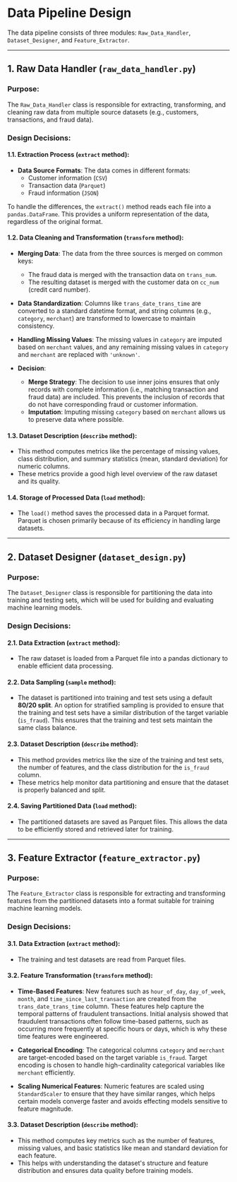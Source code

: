 # Data Pipeline Design

The data pipeline consists of three modules: `Raw_Data_Handler`, `Dataset_Designer`, and `Feature_Extractor`.

---

## 1. Raw Data Handler (`raw_data_handler.py`)

### Purpose:
The `Raw_Data_Handler` class is responsible for extracting, transforming, and cleaning raw data from multiple source datasets (e.g., customers, transactions, and fraud data).

### Design Decisions:

#### **1.1. Extraction Process (`extract` method)**:
- **Data Source Formats**: The data comes in different formats:
  - Customer information (`CSV`)
  - Transaction data (`Parquet`)
  - Fraud information (`JSON`)

To handle the differences, the `extract()` method reads each file into a `pandas.DataFrame`. This provides a uniform representation of the data, regardless of the original format.

#### **1.2. Data Cleaning and Transformation (`transform` method)**:
- **Merging Data**: The data from the three sources is merged on common keys:
  - The fraud data is merged with the transaction data on `trans_num`.
  - The resulting dataset is merged with the customer data on `cc_num` (credit card number).
  
- **Data Standardization**: Columns like `trans_date_trans_time` are converted to a standard datetime format, and string columns (e.g., `category`, `merchant`) are transformed to lowercase to maintain consistency.

- **Handling Missing Values**: The missing values in `category` are imputed based on `merchant` values, and any remaining missing values in `category` and `merchant` are replaced with `'unknown'`.

- **Decision**:
  - **Merge Strategy**: The decision to use inner joins ensures that only records with complete information (i.e., matching transaction and fraud data) are included. This prevents the inclusion of records that do not have corresponding fraud or customer information.
  - **Imputation**: Imputing missing `category` based on `merchant` allows us to preserve data where possible.

#### **1.3. Dataset Description (`describe` method)**:
- This method computes metrics like the percentage of missing values, class distribution, and summary statistics (mean, standard deviation) for numeric columns.
- These metrics provide a good high level overview of the raw dataset and its quality. 

#### **1.4. Storage of Processed Data (`load` method)**:
- The `load()` method saves the processed data in a Parquet format. Parquet is chosen primarily because of its efficiency in handling large datasets.

---

## 2. Dataset Designer (`dataset_design.py`)

### Purpose:
The `Dataset_Designer` class is responsible for partitioning the data into training and testing sets, which will be used for building and evaluating machine learning models.

### Design Decisions:

#### **2.1. Data Extraction (`extract` method)**:
- The raw dataset is loaded from a Parquet file into a pandas dictionary to enable efficient data processing.

#### **2.2. Data Sampling (`sample` method)**:
- The dataset is partitioned into training and test sets using a default **80/20 split**. An option for stratified sampling is provided to ensure that the training and test sets have a similar distribution of the target variable (`is_fraud`). This ensures that the training and test sets maintain the same class balance.

#### **2.3. Dataset Description (`describe` method)**:
- This method provides metrics like the size of the training and test sets, the number of features, and the class distribution for the `is_fraud` column.
- These metrics help monitor data partitioning and ensure that the dataset is properly balanced and split.

#### **2.4. Saving Partitioned Data (`load` method)**:
- The partitioned datasets are saved as Parquet files. This allows the data to be efficiently stored and retrieved later for training.

---

## 3. Feature Extractor (`feature_extractor.py`)

### Purpose:
The `Feature_Extractor` class is responsible for extracting and transforming features from the partitioned datasets into a format suitable for training machine learning models.

### Design Decisions:

#### **3.1. Data Extraction (`extract` method)**:
- The training and test datasets are read from Parquet files.

#### **3.2. Feature Transformation (`transform` method)**:
- **Time-Based Features**: New features such as `hour_of_day`, `day_of_week`, `month`, and `time_since_last_transaction` are created from the `trans_date_trans_time` column. These features help capture the temporal patterns of fraudulent transactions. Initial analysis showed that fraudulent transactions often follow time-based patterns, such as occurring more frequently at specific hours or days, which is why these time features were engineered.
  
- **Categorical Encoding**: The categorical columns `category` and `merchant` are target-encoded based on the target variable `is_fraud`. Target encoding is chosen to handle high-cardinality categorical variables like `merchant` efficiently. 
  
- **Scaling Numerical Features**: Numeric features are scaled using `StandardScaler` to ensure that they have similar ranges, which helps certain models converge faster and avoids effecting models sensitive to feature magnitude.

#### **3.3. Dataset Description (`describe` method)**:
- This method computes key metrics such as the number of features, missing values, and basic statistics like mean and standard deviation for each feature.
- This helps with understanding the dataset's structure and feature distribution and ensures data quality before training models.


